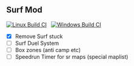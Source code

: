 ## Surf Mod

[![Linux Build CI](https://github.com/mEldevlp/Surf-Mod-mm/actions/workflows/makefile.yml/badge.svg?branch=dev)](https://github.com/mEldevlp/Surf-Mod-mm/actions/workflows/makefile.yml)
&nbsp;
[![Windows Build CI](https://github.com/mEldevlp/Surf-Mod-mm/actions/workflows/msbuild.yml/badge.svg?branch=dev)](https://github.com/mEldevlp/Surf-Mod-mm/actions/workflows/msbuild.yml)

- [x] Remove Surf stuck
- [ ] Surf Duel System
- [ ] Box zones (anti camp etc)
- [ ] Speedrun Timer for sr maps (special maplist)
